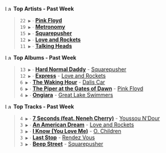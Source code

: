 <!--START_LASTFM_ARTISTS:{"period": "7day", "rows": 5}-->
<a href="https://last.fm" target="_blank"><img src="https://user-images.githubusercontent.com/17434202/215290617-e793598d-d7c9-428f-9975-156db1ba89cc.svg" alt="Last.fm Logo" width="18" height="13"/></a> **Top Artists - Past Week**

> `22 ▶️` ∙ **[Pink Floyd](https://www.last.fm/music/Pink+Floyd)**<br/>
> `19 ▶️` ∙ **[Metronomy](https://www.last.fm/music/Metronomy)**<br/>
> `15 ▶️` ∙ **[Squarepusher](https://www.last.fm/music/Squarepusher)**<br/>
> `12 ▶️` ∙ **[Love and Rockets](https://www.last.fm/music/Love+and+Rockets)**<br/>
> `11 ▶️` ∙ **[Talking Heads](https://www.last.fm/music/Talking+Heads)**<br/>
<!--END_LASTFM_ARTISTS-->

<!--START_LASTFM_ALBUMS:{"period": "7day", "rows": 5}-->
<a href="https://last.fm" target="_blank"><img src="https://user-images.githubusercontent.com/17434202/215290617-e793598d-d7c9-428f-9975-156db1ba89cc.svg" alt="Last.fm Logo" width="18" height="13"/></a> **Top Albums - Past Week**

> `13 ▶️` ∙ **[Hard Normal Daddy](https://www.last.fm/music/Squarepusher/Hard+Normal+Daddy)** - [Squarepusher](https://www.last.fm/music/Squarepusher)<br/>
> `12 ▶️` ∙ **[Express](https://www.last.fm/music/Love+and+Rockets/Express)** - [Love and Rockets](https://www.last.fm/music/Love+and+Rockets)<br/>
> `6 ▶️` ∙ **[The Waking Hour](https://www.last.fm/music/Dalis+Car/The+Waking+Hour)** - [Dalis Car](https://www.last.fm/music/Dalis+Car)<br/>
> `6 ▶️` ∙ **[The Piper at the Gates of Dawn](https://www.last.fm/music/Pink+Floyd/The+Piper+at+the+Gates+of+Dawn)** - [Pink Floyd](https://www.last.fm/music/Pink+Floyd)<br/>
> `4 ▶️` ∙ **[Ongiara](https://www.last.fm/music/Great+Lake+Swimmers/Ongiara)** - [Great Lake Swimmers](https://www.last.fm/music/Great+Lake+Swimmers)<br/>
<!--END_LASTFM_ALBUMS-->

<!--START_LASTFM_TRACKS:{"period": "7day", "rows": 5}-->
<a href="https://last.fm" target="_blank"><img src="https://user-images.githubusercontent.com/17434202/215290617-e793598d-d7c9-428f-9975-156db1ba89cc.svg" alt="Last.fm Logo" width="18" height="13"/></a> **Top Tracks - Past Week**

> `4 ▶️` ∙ **[7 Seconds (feat. Neneh Cherry)](https://www.last.fm/music/Youssou+N%27Dour/_/7+Seconds+(feat.+Neneh+Cherry))** - [Youssou N'Dour](https://www.last.fm/music/Youssou+N%27Dour)<br/>
> `3 ▶️` ∙ **[An American Dream](https://www.last.fm/music/Love+and+Rockets/_/An+American+Dream)** - [Love and Rockets](https://www.last.fm/music/Love+and+Rockets)<br/>
> `3 ▶️` ∙ **[I Know (You Love Me)](https://www.last.fm/music/O.+Children/_/I+Know+(You+Love+Me))** - [O. Children](https://www.last.fm/music/O.+Children)<br/>
> `3 ▶️` ∙ **[Last Stop](https://www.last.fm/music/Rendez+Vous/_/Last+Stop)** - [Rendez Vous](https://www.last.fm/music/Rendez+Vous)<br/>
> `3 ▶️` ∙ **[Beep Street](https://www.last.fm/music/Squarepusher/_/Beep+Street)** - [Squarepusher](https://www.last.fm/music/Squarepusher)<br/>
<!--END_LASTFM_TRACKS-->